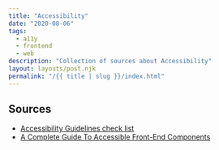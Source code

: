 ```yaml
---
title: "Accessibility"
date: "2020-08-06"
tags:
  - a11y
  - frontend
  - web
description: "Collection of sources about Accessibility"
layout: layouts/post.njk
permalink: "/{{ title | slug }}/index.html"
---
```


## Sources

- [Accessibility Guidelines check list](http://accessibility.voxmedia.com/)
- [A Complete Guide To Accessible Front-End Components](https://www.smashingmagazine.com/2021/03/complete-guide-accessible-front-end-components/)
